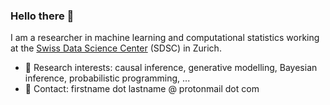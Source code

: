 ### Hello there 👋

I am a researcher in machine learning and computational statistics working at the [Swiss Data Science Center](https://datascience.ch/) (SDSC) in Zurich. 

- 🔭 Research interests: causal inference, generative modelling, Bayesian inference, probabilistic programming, ...
- 👋 Contact: firstname dot lastname @ protonmail dot com
